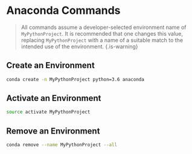 # Anaconda Commands

> All commands assume a developer-selected environment name of `MyPythonProject`.
> It is recommended that one changes this value, replacing `MyPythonProject` with a name of a suitable match to the intended use of the environment.
{.is-warning}

## Create an Environment

```bash
conda create -n MyPythonProject python=3.6 anaconda
```

## Activate an Environment

```bash
source activate MyPythonProject
```

## Remove an Environment

```bash
conda remove --name MyPythonProject --all
```

